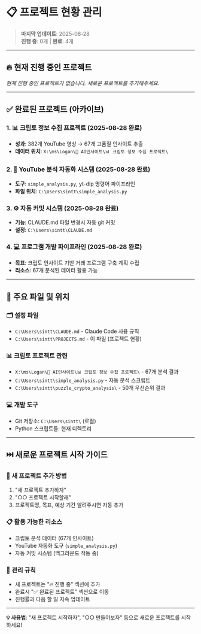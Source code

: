 # 📋 프로젝트 현황 관리

> **마지막 업데이트**: 2025-08-28  
> **진행 중**: 0개 | **완료**: 4개

---

## 🔥 현재 진행 중인 프로젝트

*현재 진행 중인 프로젝트가 없습니다. 새로운 프로젝트를 추가해주세요.*

---

## ✅ 완료된 프로젝트 (아카이브)

### 1. 📊 크립토 정보 수집 프로젝트 (2025-08-28 완료)
- **성과**: 382개 YouTube 영상 → 67개 고품질 인사이트 추출
- **데이터 위치**: `X:\ms\Logan\🔗 AI인사이트\📊 크립토 정보 수집 프로젝트\`

### 2. 🔧 YouTube 분석 자동화 시스템 (2025-08-28 완료)  
- **도구**: `simple_analysis.py`, yt-dlp 명령어 파이프라인
- **파일 위치**: `C:\Users\sintt\simple_analysis.py`

### 3. ⚙️ 자동 커밋 시스템 (2025-08-28 완료)
- **기능**: CLAUDE.md 파일 변경시 자동 git 커밋
- **설정**: `C:\Users\sintt\CLAUDE.md`

### 4. 💻 프로그램 개발 파이프라인 (2025-08-28 완료)
- **목표**: 크립토 인사이트 기반 거래 프로그램 구축 계획 수립
- **리소스**: 67개 분석된 데이터 활용 가능

---

## 📂 주요 파일 및 위치

### 🗂️ **설정 파일**
- `C:\Users\sintt\CLAUDE.md` - Claude Code 사용 규칙
- `C:\Users\sintt\PROJECTS.md` - 이 파일 (프로젝트 현황)

### 📊 **크립토 프로젝트 관련**
- `X:\ms\Logan\🔗 AI인사이트\📊 크립토 정보 수집 프로젝트\` - 67개 분석 결과
- `C:\Users\sintt\simple_analysis.py` - 자동 분석 스크립트
- `C:\Users\sintt\puzzle_crypto_analysis\` - 50개 우선순위 결과

### 💻 **개발 도구**
- Git 저장소: `C:\Users\sintt\` (로컬)
- Python 스크립트들: 현재 디렉토리

---

## ⏭️ 새로운 프로젝트 시작 가이드

### 🚀 **새 프로젝트 추가 방법**
1. "새 프로젝트 추가하자"
2. "○○ 프로젝트 시작할래"  
3. 프로젝트명, 목표, 예상 기간 알려주시면 자동 추가

### 📋 **활용 가능한 리소스**
- 크립토 분석 데이터 (67개 인사이트)
- YouTube 자동화 도구 (`simple_analysis.py`)
- 자동 커밋 시스템 (백그라운드 작동 중)

### 🔄 **관리 규칙**
- 새 프로젝트는 "🔥 진행 중" 섹션에 추가
- 완료시 "✅ 완료된 프로젝트" 섹션으로 이동
- 진행률과 다음 할 일 지속 업데이트

---

**💡 사용법**: "새 프로젝트 시작하자", "○○ 만들어보자" 등으로 새로운 프로젝트를 시작하세요!